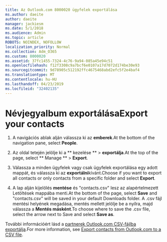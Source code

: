 ```yaml
---
title: Az Outlook.com 8000020 ügyfelek exportálása
ms.author: daeite
author: daeite
manager: jackiesm
ms.date: 5/1/2018
ms.audience: Admin
ms.topic: article
ROBOTS: NOINDEX, NOFOLLOW
localization_priority: Normal
ms.collection: Adm_O365
ms.custom: 8000020
ms.assetid: 37fc1455-7324-4c76-9a94-085a45e94c51
ms.openlocfilehash: f12f3308c9a7bcf6e0107a17d7072d174be30e93
ms.sourcegitcommit: 9d78905c512192ffc4675468abd2efc5f2e4baf4
ms.translationtype: MT
ms.contentlocale: hu-HU
ms.lasthandoff: 04/23/2019
ms.locfileid: "32402135"
---
```

# <a name="export-your-contacts"></a><span data-ttu-id="46940-102">Névjegyalbum exportálása</span><span class="sxs-lookup"><span data-stu-id="46940-102">Export your contacts</span></span>

1. <span data-ttu-id="46940-103">A navigációs ablak alján válassza ki az **emberek**.</span><span class="sxs-lookup"><span data-stu-id="46940-103">At the bottom of the navigation pane, select **People**.</span></span>
    
2. <span data-ttu-id="46940-104">Az oldal tetején jelölje ki a \*\* kezelése \*\* \> **exportálja**.</span><span class="sxs-lookup"><span data-stu-id="46940-104">At the top of the page, select \*\* Manage \*\* \> **Export**.</span></span>
    
3. <span data-ttu-id="46940-105">Válassza a minden ügyfelek vagy csak ügyfelek exportálása egy adott mappát, és válassza ki az **exportálni**kívánt.</span><span class="sxs-lookup"><span data-stu-id="46940-105">Choose if you want to export all contacts or only contacts from a specific folder and select **Export**.</span></span> 
    
4. <span data-ttu-id="46940-106">A lap alján kijelölés **mentése** és "contacts.csv" lesz az alapértelmezett Letöltések mappába menti.</span><span class="sxs-lookup"><span data-stu-id="46940-106">At the bottom of the page, select **Save** and "contacts.csv" will be saved in your default Downloads folder.</span></span> <span data-ttu-id="46940-107">A .csv fájl mentési helyének megadása, mentés mellett jelölje be a nyílra, majd válassza a **Mentés másként**.</span><span class="sxs-lookup"><span data-stu-id="46940-107">To choose where to save the .csv file, select the arrow next to Save and select **Save as**.</span></span> 
    
<span data-ttu-id="46940-108">További információért lásd a [partnerek Outlook.com CSV-fájlba exportálja](https://go.microsoft.com/fwlink/p/?linkid=873137).</span><span class="sxs-lookup"><span data-stu-id="46940-108">For more information, see [Export contacts from Outlook.com to a CSV file](https://go.microsoft.com/fwlink/p/?linkid=873137).</span></span>
  

